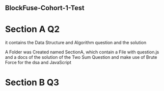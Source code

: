 ## BlockFuse-Cohort-1-Test

# Section A Q2

it contains the Data Structure and Algorithm question and the solution

A Folder was Created named SectionA, which contain a File with question.js and a docs of the solution of the Two Sum Question and make use of Brute Force for the dsa and JavaScript

# Section B Q3
